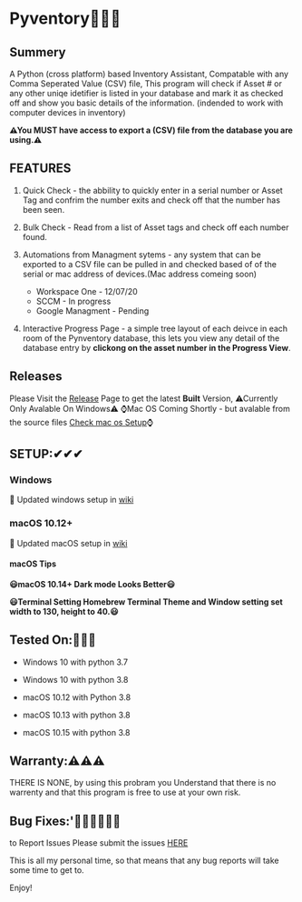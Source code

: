 # Pyventory🐍✅🐍

## Summery

A Python (cross platform) based Inventory Assistant, Compatable with any Comma Seperated Value (CSV) file, This program will check if Asset # or any other uniqe idetifier is listed in your database and mark it as checked off and show you basic details of the information. (indended to work with computer devices in inventory)

**⚠You MUST have access to export a (CSV) file from the database you are using.⚠**

## FEATURES
 1. Quick Check - the abbility to quickly enter in a serial number or Asset Tag and confrim the number exits and check off that the number has been seen.
 2. Bulk Check - Read from a list of Asset tags and check off each number found.
 3. Automations from Managment sytems - any system that can be exported to a CSV file can be pulled in and checked based of of the serial or mac address of devices.(Mac address comeing soon)
       * Workspace One - 12/07/20
       * SCCM - In progress
       * Google Managment - Pending
       
 4. Interactive Progress Page - a simple tree layout of each deivce in each room of the Pynventory database, this lets you view any detail of the database entry by **clickong on the asset number in the Progress View**. 
 
## Releases
Please Visit the [Release](https://github.com/wifilizerd/Pyventory/releases) Page to get the latest **Built** Version, 
⚠Currently Only Avalable On Windows⚠
⌚Mac OS Coming Shortly - but avalable from the source files [Check mac os Setup](https://github.com/wifilizerd/Pyventory/wiki/Getting-Started)⌚

## SETUP:✔✔✔
### Windows

🎈 Updated windows setup in [wiki](https://github.com/wifilizerd/Pyventory/wiki/Getting-Started)
    
### macOS 10.12+

 🎈 Updated macOS setup in [wiki](https://github.com/wifilizerd/Pyventory/wiki/Getting-Started)
    
 
 #### macOS Tips

**😃macOS 10.14+ Dark mode Looks Better😃**

**😃Terminal Setting Homebrew Terminal Theme and Window setting set width to 130, height to 40.😃**
    

## Tested On:🧪🧪🧪
    
* Windows 10 with python 3.7
* Windows 10 with python 3.8
   
* macOS 10.12 with Python 3.8
* macOS 10.13 with python 3.8    
* macOS 10.15 with python 3.8


## Warranty:⚠⚠⚠

THERE IS NONE, by using this probram you Understand that there is no warrenty and that this program is free to use at your own risk.

## Bug Fixes:'🐛🐜🐛🐜🐛🐜

to Report Issues Please submit the issues [HERE](https://github.com/wifilizerd/Pyventory/issues)

This is all my personal time, so that means that any bug reports will take some time to get to.


Enjoy!
